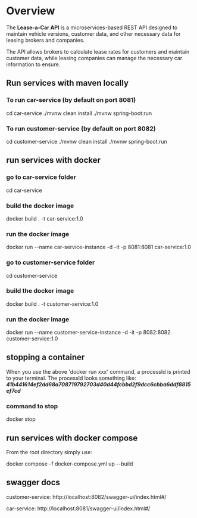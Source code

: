 # Overview
The **Lease-a-Car API** is a microservices-based REST API designed to maintain vehicle versions, customer data, and other necessary data for leasing brokers and companies. 

The API allows brokers to calculate lease rates for customers and maintain customer data, while leasing companies can manage the necessary car information to ensure.

## Run services with maven locally

### To run car-service (by default on port 8081)
cd car-service
./mvnw clean install
./mvnw spring-boot:run

### To run customer-service (by default on port 8082)
cd customer-service
./mvnw clean install
./mvnw spring-boot:run

## run services with docker

### go to car-service folder
cd car-service
### build the docker image
docker build . -t car-service:1.0
### run the docker image
docker run --name car-service-instance -d -it -p 8081:8081 car-service:1.0

### go to customer-service folder
cd customer-service
### build the docker image
docker build . -t customer-service:1.0
### run the docker image
docker run --name customer-service-instance -d -it -p 8082:8082 customer-service:1.0

## stopping a container
When you use the above 'docker run xxx' command, a processId is printed to your terminal. The processId looks something like: ***41b441614ef2dd68a708719792703d40d44fcbbd2f9dcc6cbba6ddf8815ef7cd***
### command to stop
docker stop <TheProcessId>

## run services with docker compose
From the root directory simply use:

docker compose -f docker-compose.yml up --build

## swagger docs
customer-service: http://localhost:8082/swagger-ui/index.html#/

car-service: http://localhost:8081/swagger-ui/index.html#/





